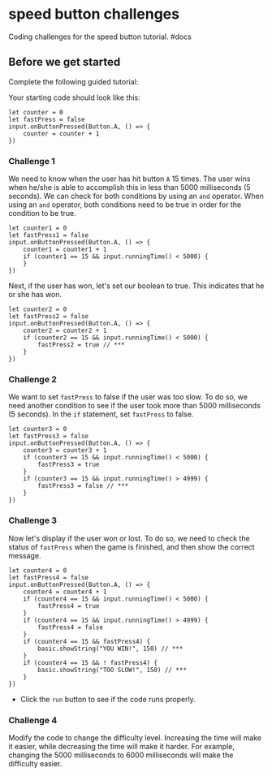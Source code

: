# speed button challenges

Coding challenges for the speed button tutorial. #docs

## Before we get started

Complete the following guided tutorial:

Your starting code should look like this:

```blocks
let counter = 0
let fastPress = false
input.onButtonPressed(Button.A, () => {
    counter = counter + 1
})
```

### Challenge 1

We need to know when the user has hit button `A` 15 times. The user wins when he/she is able to accomplish this in less than 5000 milliseconds (5 seconds). We can check for both conditions by using an `and` operator. When using an `and` operator, both conditions need to be true in order for the condition to be true.

```blocks
let counter1 = 0
let fastPress1 = false
input.onButtonPressed(Button.A, () => {
    counter1 = counter1 + 1
    if (counter1 == 15 && input.runningTime() < 5000) {
    }
})
```

Next, if the user has won, let's set our boolean to true. This indicates that he or she has won.

```blocks
let counter2 = 0
let fastPress2 = false
input.onButtonPressed(Button.A, () => {
    counter2 = counter2 + 1
    if (counter2 == 15 && input.runningTime() < 5000) {
        fastPress2 = true // ***
    }
})
```

### Challenge 2

We want to set `fastPress` to false if the user was too slow. To do so, we need another condition to see if the user took more than 5000 milliseconds (5 seconds). In the `if` statement, set `fastPress` to false.

```blocks
let counter3 = 0
let fastPress3 = false
input.onButtonPressed(Button.A, () => {
    counter3 = counter3 + 1
    if (counter3 == 15 && input.runningTime() < 5000) {
        fastPress3 = true
    }
    if (counter3 == 15 && input.runningTime() > 4999) {
        fastPress3 = false // ***
    }
})
```

### Challenge 3



Now let's display if the user won or lost. To do so, we need to check the status of `fastPress` when the game is finished, and then show the correct message.

```blocks
let counter4 = 0
let fastPress4 = false
input.onButtonPressed(Button.A, () => {
    counter4 = counter4 + 1
    if (counter4 == 15 && input.runningTime() < 5000) {
        fastPress4 = true
    }
    if (counter4 == 15 && input.runningTime() > 4999) {
        fastPress4 = false
    }
    if (counter4 == 15 && fastPress4) {
        basic.showString("YOU WIN!", 150) // ***
    }
    if (counter4 == 15 && ! fastPress4) {
        basic.showString("TOO SLOW!", 150) // ***
    }
})
```

* Click the `run` button to see if the code runs properly.

### Challenge 4



Modify the code to change the difficulty level. Increasing the time will make it easier, while decreasing the time will make it harder. For example, changing the 5000 milliseconds to 6000 milliseconds will make the difficulty easier.

